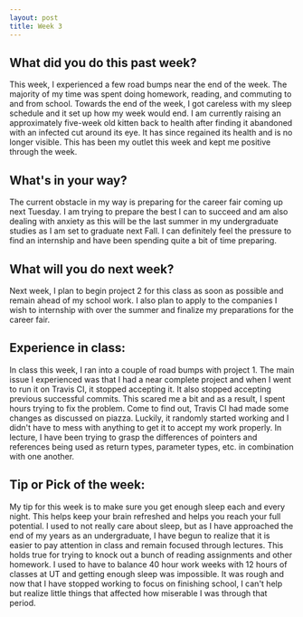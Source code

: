 ```yaml
---
layout: post
title: Week 3
---
```


## What did you do this past week?

This week, I experienced a few road bumps near the end of the week. The majority of my time was spent doing homework, reading, and commuting to and from school. Towards the end of the week, I got careless with my sleep schedule and it set up how my week would end. I am currently raising an approximately five-week old kitten back to health after finding it abandoned with an infected cut around its eye. It has since regained its health and is no longer visible. This has been my outlet this week and kept me positive through the week. 

## What's in your way?

The current obstacle in my way is preparing for the career fair coming up next Tuesday. I am trying to prepare the best I can to succeed and am also dealing with anxiety as this will be the last summer in my undergraduate studies as I am set to graduate next Fall. I can definitely feel the pressure to find an internship and have been spending quite a bit of time preparing.

## What will you do next week?

Next week, I plan to begin project 2 for this class as soon as possible and remain ahead of my school work. I also plan to apply to the companies I wish to internship with over the summer and finalize my preparations for the career fair. 

## Experience in class:

In class this week, I ran into a couple of road bumps with project 1. The main issue I experienced was that I had a near complete project and when I went to run it on Travis CI, it stopped accepting it. It also stopped accepting previous successful commits. This scared me a bit and as a result, I spent hours trying to fix the problem. Come to find out, Travis CI had made some changes as discussed on piazza. Luckily, it randomly started working and I didn't have to mess with anything to get it to accept my work properly. In lecture, I have been trying to grasp the differences of pointers and references being used as return types, parameter types, etc. in combination with one another. 

## Tip or Pick of the week:

My tip for this week is to make sure you get enough sleep each and every night. This helps keep your brain refreshed and helps you reach your full potential. I used to not really care about sleep, but as I have approached the end of my years as an undergraduate, I have begun to realize that it is easier to pay attention in class and remain focused through lectures. This holds true for trying to knock out a bunch of reading assignments and other homework. I used to have to balance 40 hour work weeks with 12 hours of classes at UT and getting enough sleep was impossible. It was rough and now that I have stopped working to focus on finishing school, I can't help but realize little things that affected how miserable I was through that period. 
